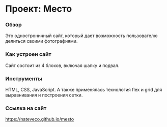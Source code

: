 # Проект: Место

### Обзор

Это одностроничный сайт, который дает возможность пользователю делиться своими фотографиями.

### Как устроен сайт

Сайт состоит из 4 блоков, включая шапку и подвал.

### Инструменты

HTML, CSS, JavaScript. А также применялась технология flex и grid для выравнивания и построения сетки.

### Ссылка на сайт

https://nateveco.github.io/mesto
